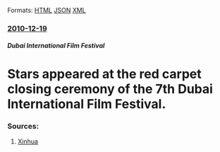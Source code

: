 
Formats: [HTML](/news/2010/12/19/stars-appeared-at-the-red-carpet-closing-ceremony-of-the-7th-dubai-international-film-festival.html)  [JSON](/news/2010/12/19/stars-appeared-at-the-red-carpet-closing-ceremony-of-the-7th-dubai-international-film-festival.json)  [XML](/news/2010/12/19/stars-appeared-at-the-red-carpet-closing-ceremony-of-the-7th-dubai-international-film-festival.xml)  

### [2010-12-19](/news/2010/12/19/index.md)

##### Dubai International Film Festival
# Stars appeared at the red carpet closing ceremony of the 7th Dubai International Film Festival. 




### Sources:

1. [Xinhua](http://news.xinhuanet.com/english2010/entertainment/2010-12/20/c_13656632.htm)

